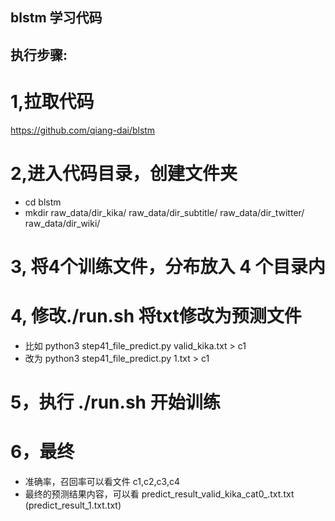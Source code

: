 ## blstm 学习代码

## 执行步骤:
# 1,拉取代码
https://github.com/qiang-dai/blstm

# 2,进入代码目录，创建文件夹
- cd blstm
- mkdir raw_data/dir_kika/  raw_data/dir_subtitle/  raw_data/dir_twitter/  raw_data/dir_wiki/

# 3, 将4个训练文件，分布放入 4 个目录内

# 4, 修改./run.sh 将txt修改为预测文件
- 比如 python3 step41_file_predict.py valid_kika.txt > c1
- 改为 python3 step41_file_predict.py 1.txt > c1

# 5，执行 ./run.sh 开始训练

# 6，最终
- 准确率，召回率可以看文件 c1,c2,c3,c4
- 最终的预测结果内容，可以看 predict_result_valid_kika_cat0_.txt.txt (predict_result_1.txt.txt)
